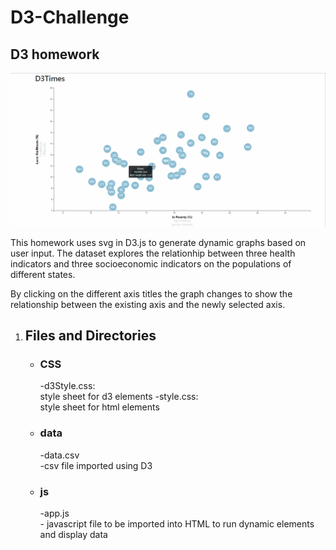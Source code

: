 # D3-Challenge
<h2>D3 homework</h2>

<a href ="https://github.com/UncleBacon/D3-Challenge/blob/master/images/D3gif.gif" >
<img src = "https://github.com/UncleBacon/D3-Challenge/blob/master/images/D3gif.gif" alt = "plot gif"></a>

<p>This homework uses svg in D3.js to generate dynamic graphs based on user input. The dataset explores the relationhip between three health indicators and three socioeconomic indicators on the populations of different states.</p>

<p>By clicking on the different axis titles the graph changes to show the relationship between the existing axis and the newly selected axis.</p>


<ol>
  <li>
    <h2>Files and Directories</h2>
    <ul>
      <li><h3>CSS</h3></li>
        -d3Style.css:<br>
          style sheet for d3 elements
        -style.css:<br>
          style sheet for html elements
      <li><h3>data</h3></li>
        -data.csv<br>
          -csv file imported using D3
      <li><h3>js</h3></li>
        -app.js<br>
          - javascript file to be imported into HTML to run dynamic elements and display data 
    </ul
  </li>
</ol>
